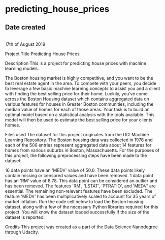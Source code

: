 # predicting_house_prices


<h2>Date created</h2>
<br>
17th of August 2019

Project Title
Predicting House Prices

Description
This is a project for predicting house prices with machine learning models.

The Boston housing market is highly competitive, and you want to be the best real estate agent in the area. To compete with your peers, you decide to leverage a few basic machine learning concepts to assist you and a client with finding the best selling price for their home. Luckily, you’ve come across the Boston Housing dataset which contains aggregated data on various features for houses in Greater Boston communities, including the median value of homes for each of those areas. Your task is to build an optimal model based on a statistical analysis with the tools available. This model will then be used to estimate the best selling price for your clients' homes.

Files used
The dataset for this project originates from the UCI Machine Learning Repository. The Boston housing data was collected in 1978 and each of the 506 entries represent aggregated data about 14 features for homes from various suburbs in Boston, Massachusetts. For the purposes of this project, the following preprocessing steps have been made to the dataset:

16 data points have an 'MEDV' value of 50.0. These data points likely contain missing or censored values and have been removed. 1 data point has an 'RM' value of 8.78. This data point can be considered an outlier and has been removed. The features 'RM', 'LSTAT', 'PTRATIO', and 'MEDV' are essential. The remaining non-relevant features have been excluded. The feature 'MEDV' has been multiplicatively scaled to account for 35 years of market inflation. Run the code cell below to load the Boston housing dataset, along with a few of the necessary Python libraries required for this project. You will know the dataset loaded successfully if the size of the dataset is reported.

Credits
This project was created as a part of the Data Science Nanodegree through Udacity.
